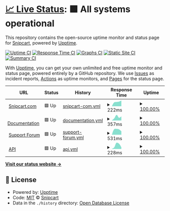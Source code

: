 # [📈 Live Status](https://snipcart.github.io/status-page): <!--live status--> **🟩 All systems operational**

This repository contains the open-source uptime monitor and status page for [Snipcart](https://snipcart.com/), powered by [Upptime](https://github.com/upptime/upptime).

[![Uptime CI](https://github.com/snipcart/status-page/workflows/Uptime%20CI/badge.svg)](https://github.com/snipcart/status-page/actions?query=workflow%3A%22Uptime+CI%22)
[![Response Time CI](https://github.com/snipcart/status-page/workflows/Response%20Time%20CI/badge.svg)](https://github.com/snipcart/status-page/actions?query=workflow%3A%22Response+Time+CI%22)
[![Graphs CI](https://github.com/snipcart/status-page/workflows/Graphs%20CI/badge.svg)](https://github.com/snipcart/status-page/actions?query=workflow%3A%22Graphs+CI%22)
[![Static Site CI](https://github.com/snipcart/status-page/workflows/Static%20Site%20CI/badge.svg)](https://github.com/snipcart/status-page/actions?query=workflow%3A%22Static+Site+CI%22)
[![Summary CI](https://github.com/snipcart/status-page/workflows/Summary%20CI/badge.svg)](https://github.com/snipcart/status-page/actions?query=workflow%3A%22Summary+CI%22)

With [Upptime](https://upptime.js.org), you can get your own unlimited and free uptime monitor and status page, powered entirely by a GitHub repository. We use [Issues](https://github.com/snipcart/status-page/issues) as incident reports, [Actions](https://github.com/snipcart/status-page/actions) as uptime monitors, and [Pages](https://snipcart.github.io/status-page) for the status page.

<!--start: status pages-->
<!-- This summary is generated by Upptime (https://github.com/upptime/upptime) -->
<!-- Do not edit this manually, your changes will be overwritten -->
<!-- prettier-ignore -->
| URL | Status | History | Response Time | Uptime |
| --- | ------ | ------- | ------------- | ------ |
| <img alt="" src="https://icons.duckduckgo.com/ip3/snipcart.com.ico" height="13"> [Snipcart.com](https://snipcart.com/) | 🟩 Up | [snipcart-com.yml](https://github.com/snipcart/status-page/commits/HEAD/history/snipcart-com.yml) | <details><summary><img alt="Response time graph" src="./graphs/snipcart-com/response-time-week.png" height="20"> 222ms</summary><br><a href="https://snipcart.github.io/status-page/history/snipcart-com"><img alt="Response time 222" src="https://img.shields.io/endpoint?url=https%3A%2F%2Fraw.githubusercontent.com%2Fsnipcart%2Fstatus-page%2FHEAD%2Fapi%2Fsnipcart-com%2Fresponse-time.json"></a><br><a href="https://snipcart.github.io/status-page/history/snipcart-com"><img alt="24-hour response time 222" src="https://img.shields.io/endpoint?url=https%3A%2F%2Fraw.githubusercontent.com%2Fsnipcart%2Fstatus-page%2FHEAD%2Fapi%2Fsnipcart-com%2Fresponse-time-day.json"></a><br><a href="https://snipcart.github.io/status-page/history/snipcart-com"><img alt="7-day response time 222" src="https://img.shields.io/endpoint?url=https%3A%2F%2Fraw.githubusercontent.com%2Fsnipcart%2Fstatus-page%2FHEAD%2Fapi%2Fsnipcart-com%2Fresponse-time-week.json"></a><br><a href="https://snipcart.github.io/status-page/history/snipcart-com"><img alt="30-day response time 222" src="https://img.shields.io/endpoint?url=https%3A%2F%2Fraw.githubusercontent.com%2Fsnipcart%2Fstatus-page%2FHEAD%2Fapi%2Fsnipcart-com%2Fresponse-time-month.json"></a><br><a href="https://snipcart.github.io/status-page/history/snipcart-com"><img alt="1-year response time 222" src="https://img.shields.io/endpoint?url=https%3A%2F%2Fraw.githubusercontent.com%2Fsnipcart%2Fstatus-page%2FHEAD%2Fapi%2Fsnipcart-com%2Fresponse-time-year.json"></a></details> | <details><summary><a href="https://snipcart.github.io/status-page/history/snipcart-com">100.00%</a></summary><a href="https://snipcart.github.io/status-page/history/snipcart-com"><img alt="All-time uptime 100.00%" src="https://img.shields.io/endpoint?url=https%3A%2F%2Fraw.githubusercontent.com%2Fsnipcart%2Fstatus-page%2FHEAD%2Fapi%2Fsnipcart-com%2Fuptime.json"></a><br><a href="https://snipcart.github.io/status-page/history/snipcart-com"><img alt="24-hour uptime 100.00%" src="https://img.shields.io/endpoint?url=https%3A%2F%2Fraw.githubusercontent.com%2Fsnipcart%2Fstatus-page%2FHEAD%2Fapi%2Fsnipcart-com%2Fuptime-day.json"></a><br><a href="https://snipcart.github.io/status-page/history/snipcart-com"><img alt="7-day uptime 100.00%" src="https://img.shields.io/endpoint?url=https%3A%2F%2Fraw.githubusercontent.com%2Fsnipcart%2Fstatus-page%2FHEAD%2Fapi%2Fsnipcart-com%2Fuptime-week.json"></a><br><a href="https://snipcart.github.io/status-page/history/snipcart-com"><img alt="30-day uptime 100.00%" src="https://img.shields.io/endpoint?url=https%3A%2F%2Fraw.githubusercontent.com%2Fsnipcart%2Fstatus-page%2FHEAD%2Fapi%2Fsnipcart-com%2Fuptime-month.json"></a><br><a href="https://snipcart.github.io/status-page/history/snipcart-com"><img alt="1-year uptime 100.00%" src="https://img.shields.io/endpoint?url=https%3A%2F%2Fraw.githubusercontent.com%2Fsnipcart%2Fstatus-page%2FHEAD%2Fapi%2Fsnipcart-com%2Fuptime-year.json"></a></details>
| <img alt="" src="https://icons.duckduckgo.com/ip3/docs.snipcart.com.ico" height="13"> [Documentation](https://docs.snipcart.com/) | 🟩 Up | [documentation.yml](https://github.com/snipcart/status-page/commits/HEAD/history/documentation.yml) | <details><summary><img alt="Response time graph" src="./graphs/documentation/response-time-week.png" height="20"> 357ms</summary><br><a href="https://snipcart.github.io/status-page/history/documentation"><img alt="Response time 357" src="https://img.shields.io/endpoint?url=https%3A%2F%2Fraw.githubusercontent.com%2Fsnipcart%2Fstatus-page%2FHEAD%2Fapi%2Fdocumentation%2Fresponse-time.json"></a><br><a href="https://snipcart.github.io/status-page/history/documentation"><img alt="24-hour response time 357" src="https://img.shields.io/endpoint?url=https%3A%2F%2Fraw.githubusercontent.com%2Fsnipcart%2Fstatus-page%2FHEAD%2Fapi%2Fdocumentation%2Fresponse-time-day.json"></a><br><a href="https://snipcart.github.io/status-page/history/documentation"><img alt="7-day response time 357" src="https://img.shields.io/endpoint?url=https%3A%2F%2Fraw.githubusercontent.com%2Fsnipcart%2Fstatus-page%2FHEAD%2Fapi%2Fdocumentation%2Fresponse-time-week.json"></a><br><a href="https://snipcart.github.io/status-page/history/documentation"><img alt="30-day response time 357" src="https://img.shields.io/endpoint?url=https%3A%2F%2Fraw.githubusercontent.com%2Fsnipcart%2Fstatus-page%2FHEAD%2Fapi%2Fdocumentation%2Fresponse-time-month.json"></a><br><a href="https://snipcart.github.io/status-page/history/documentation"><img alt="1-year response time 357" src="https://img.shields.io/endpoint?url=https%3A%2F%2Fraw.githubusercontent.com%2Fsnipcart%2Fstatus-page%2FHEAD%2Fapi%2Fdocumentation%2Fresponse-time-year.json"></a></details> | <details><summary><a href="https://snipcart.github.io/status-page/history/documentation">100.00%</a></summary><a href="https://snipcart.github.io/status-page/history/documentation"><img alt="All-time uptime 100.00%" src="https://img.shields.io/endpoint?url=https%3A%2F%2Fraw.githubusercontent.com%2Fsnipcart%2Fstatus-page%2FHEAD%2Fapi%2Fdocumentation%2Fuptime.json"></a><br><a href="https://snipcart.github.io/status-page/history/documentation"><img alt="24-hour uptime 100.00%" src="https://img.shields.io/endpoint?url=https%3A%2F%2Fraw.githubusercontent.com%2Fsnipcart%2Fstatus-page%2FHEAD%2Fapi%2Fdocumentation%2Fuptime-day.json"></a><br><a href="https://snipcart.github.io/status-page/history/documentation"><img alt="7-day uptime 100.00%" src="https://img.shields.io/endpoint?url=https%3A%2F%2Fraw.githubusercontent.com%2Fsnipcart%2Fstatus-page%2FHEAD%2Fapi%2Fdocumentation%2Fuptime-week.json"></a><br><a href="https://snipcart.github.io/status-page/history/documentation"><img alt="30-day uptime 100.00%" src="https://img.shields.io/endpoint?url=https%3A%2F%2Fraw.githubusercontent.com%2Fsnipcart%2Fstatus-page%2FHEAD%2Fapi%2Fdocumentation%2Fuptime-month.json"></a><br><a href="https://snipcart.github.io/status-page/history/documentation"><img alt="1-year uptime 100.00%" src="https://img.shields.io/endpoint?url=https%3A%2F%2Fraw.githubusercontent.com%2Fsnipcart%2Fstatus-page%2FHEAD%2Fapi%2Fdocumentation%2Fuptime-year.json"></a></details>
| <img alt="" src="https://icons.duckduckgo.com/ip3/support.snipcart.com.ico" height="13"> [Support Forum](https://support.snipcart.com/) | 🟩 Up | [support-forum.yml](https://github.com/snipcart/status-page/commits/HEAD/history/support-forum.yml) | <details><summary><img alt="Response time graph" src="./graphs/support-forum/response-time-week.png" height="20"> 531ms</summary><br><a href="https://snipcart.github.io/status-page/history/support-forum"><img alt="Response time 531" src="https://img.shields.io/endpoint?url=https%3A%2F%2Fraw.githubusercontent.com%2Fsnipcart%2Fstatus-page%2FHEAD%2Fapi%2Fsupport-forum%2Fresponse-time.json"></a><br><a href="https://snipcart.github.io/status-page/history/support-forum"><img alt="24-hour response time 531" src="https://img.shields.io/endpoint?url=https%3A%2F%2Fraw.githubusercontent.com%2Fsnipcart%2Fstatus-page%2FHEAD%2Fapi%2Fsupport-forum%2Fresponse-time-day.json"></a><br><a href="https://snipcart.github.io/status-page/history/support-forum"><img alt="7-day response time 531" src="https://img.shields.io/endpoint?url=https%3A%2F%2Fraw.githubusercontent.com%2Fsnipcart%2Fstatus-page%2FHEAD%2Fapi%2Fsupport-forum%2Fresponse-time-week.json"></a><br><a href="https://snipcart.github.io/status-page/history/support-forum"><img alt="30-day response time 531" src="https://img.shields.io/endpoint?url=https%3A%2F%2Fraw.githubusercontent.com%2Fsnipcart%2Fstatus-page%2FHEAD%2Fapi%2Fsupport-forum%2Fresponse-time-month.json"></a><br><a href="https://snipcart.github.io/status-page/history/support-forum"><img alt="1-year response time 531" src="https://img.shields.io/endpoint?url=https%3A%2F%2Fraw.githubusercontent.com%2Fsnipcart%2Fstatus-page%2FHEAD%2Fapi%2Fsupport-forum%2Fresponse-time-year.json"></a></details> | <details><summary><a href="https://snipcart.github.io/status-page/history/support-forum">100.00%</a></summary><a href="https://snipcart.github.io/status-page/history/support-forum"><img alt="All-time uptime 100.00%" src="https://img.shields.io/endpoint?url=https%3A%2F%2Fraw.githubusercontent.com%2Fsnipcart%2Fstatus-page%2FHEAD%2Fapi%2Fsupport-forum%2Fuptime.json"></a><br><a href="https://snipcart.github.io/status-page/history/support-forum"><img alt="24-hour uptime 100.00%" src="https://img.shields.io/endpoint?url=https%3A%2F%2Fraw.githubusercontent.com%2Fsnipcart%2Fstatus-page%2FHEAD%2Fapi%2Fsupport-forum%2Fuptime-day.json"></a><br><a href="https://snipcart.github.io/status-page/history/support-forum"><img alt="7-day uptime 100.00%" src="https://img.shields.io/endpoint?url=https%3A%2F%2Fraw.githubusercontent.com%2Fsnipcart%2Fstatus-page%2FHEAD%2Fapi%2Fsupport-forum%2Fuptime-week.json"></a><br><a href="https://snipcart.github.io/status-page/history/support-forum"><img alt="30-day uptime 100.00%" src="https://img.shields.io/endpoint?url=https%3A%2F%2Fraw.githubusercontent.com%2Fsnipcart%2Fstatus-page%2FHEAD%2Fapi%2Fsupport-forum%2Fuptime-month.json"></a><br><a href="https://snipcart.github.io/status-page/history/support-forum"><img alt="1-year uptime 100.00%" src="https://img.shields.io/endpoint?url=https%3A%2F%2Fraw.githubusercontent.com%2Fsnipcart%2Fstatus-page%2FHEAD%2Fapi%2Fsupport-forum%2Fuptime-year.json"></a></details>
| <img alt="" src="https://icons.duckduckgo.com/ip3/api.snipcart.com.ico" height="13"> [API](https://api.snipcart.com/) | 🟩 Up | [api.yml](https://github.com/snipcart/status-page/commits/HEAD/history/api.yml) | <details><summary><img alt="Response time graph" src="./graphs/api/response-time-week.png" height="20"> 228ms</summary><br><a href="https://snipcart.github.io/status-page/history/api"><img alt="Response time 228" src="https://img.shields.io/endpoint?url=https%3A%2F%2Fraw.githubusercontent.com%2Fsnipcart%2Fstatus-page%2FHEAD%2Fapi%2Fapi%2Fresponse-time.json"></a><br><a href="https://snipcart.github.io/status-page/history/api"><img alt="24-hour response time 228" src="https://img.shields.io/endpoint?url=https%3A%2F%2Fraw.githubusercontent.com%2Fsnipcart%2Fstatus-page%2FHEAD%2Fapi%2Fapi%2Fresponse-time-day.json"></a><br><a href="https://snipcart.github.io/status-page/history/api"><img alt="7-day response time 228" src="https://img.shields.io/endpoint?url=https%3A%2F%2Fraw.githubusercontent.com%2Fsnipcart%2Fstatus-page%2FHEAD%2Fapi%2Fapi%2Fresponse-time-week.json"></a><br><a href="https://snipcart.github.io/status-page/history/api"><img alt="30-day response time 228" src="https://img.shields.io/endpoint?url=https%3A%2F%2Fraw.githubusercontent.com%2Fsnipcart%2Fstatus-page%2FHEAD%2Fapi%2Fapi%2Fresponse-time-month.json"></a><br><a href="https://snipcart.github.io/status-page/history/api"><img alt="1-year response time 228" src="https://img.shields.io/endpoint?url=https%3A%2F%2Fraw.githubusercontent.com%2Fsnipcart%2Fstatus-page%2FHEAD%2Fapi%2Fapi%2Fresponse-time-year.json"></a></details> | <details><summary><a href="https://snipcart.github.io/status-page/history/api">100.00%</a></summary><a href="https://snipcart.github.io/status-page/history/api"><img alt="All-time uptime 100.00%" src="https://img.shields.io/endpoint?url=https%3A%2F%2Fraw.githubusercontent.com%2Fsnipcart%2Fstatus-page%2FHEAD%2Fapi%2Fapi%2Fuptime.json"></a><br><a href="https://snipcart.github.io/status-page/history/api"><img alt="24-hour uptime 100.00%" src="https://img.shields.io/endpoint?url=https%3A%2F%2Fraw.githubusercontent.com%2Fsnipcart%2Fstatus-page%2FHEAD%2Fapi%2Fapi%2Fuptime-day.json"></a><br><a href="https://snipcart.github.io/status-page/history/api"><img alt="7-day uptime 100.00%" src="https://img.shields.io/endpoint?url=https%3A%2F%2Fraw.githubusercontent.com%2Fsnipcart%2Fstatus-page%2FHEAD%2Fapi%2Fapi%2Fuptime-week.json"></a><br><a href="https://snipcart.github.io/status-page/history/api"><img alt="30-day uptime 100.00%" src="https://img.shields.io/endpoint?url=https%3A%2F%2Fraw.githubusercontent.com%2Fsnipcart%2Fstatus-page%2FHEAD%2Fapi%2Fapi%2Fuptime-month.json"></a><br><a href="https://snipcart.github.io/status-page/history/api"><img alt="1-year uptime 100.00%" src="https://img.shields.io/endpoint?url=https%3A%2F%2Fraw.githubusercontent.com%2Fsnipcart%2Fstatus-page%2FHEAD%2Fapi%2Fapi%2Fuptime-year.json"></a></details>

<!--end: status pages-->

[**Visit our status website →**](https://snipcart.github.io/status-page)

## 📄 License

- Powered by: [Upptime](https://github.com/upptime/upptime)
- Code: [MIT](./LICENSE) © [Snipcart](https://snipcart.com/)
- Data in the `./history` directory: [Open Database License](https://opendatacommons.org/licenses/odbl/1-0/)
